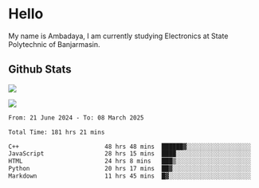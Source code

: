 # Hello

My name is Ambadaya, I am currently studying Electronics at State Polytechnic of Banjarmasin.

## Github Stats
![](https://komarev.com/ghpvc/?username=vorkey&color=41B883&style=for-the-badge)

![](https://readme-stat-vorkey.vercel.app/api/top-langs/?username=vorkey&theme=vue-dark&count_private=true&langs_count=6&size_weight=0.75&count_weight=0.25&layout=compact)

<!-- 
- 👯 I’m looking to collaborate on ... 
- 🤔 I’m looking for help with ...
- 💬 Ask me about ...
- 📫 How to reach me: ...
- 😄 Pronouns: ...
- ⚡ Fun fact: ... -->

<!--START_SECTION:waka-->

```txt
From: 21 June 2024 - To: 08 March 2025

Total Time: 181 hrs 21 mins

C++                        48 hrs 48 mins  ██████▓░░░░░░░░░░░░░░░░░░   26.55 %
JavaScript                 28 hrs 15 mins  ████░░░░░░░░░░░░░░░░░░░░░   15.36 %
HTML                       24 hrs 8 mins   ███▒░░░░░░░░░░░░░░░░░░░░░   13.13 %
Python                     20 hrs 17 mins  ██▓░░░░░░░░░░░░░░░░░░░░░░   11.03 %
Markdown                   11 hrs 45 mins  █▓░░░░░░░░░░░░░░░░░░░░░░░   06.39 %
```

<!--END_SECTION:waka-->
